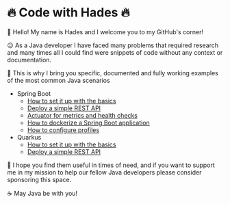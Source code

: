 # :fire: Code with Hades :fire:

:wave: Hello! My name is Hades and I welcome you to my GitHub's corner!

:confounded: As a Java developer I have faced many problems that required research and many times all I could find were snippets of code without any context or documentation.

:rocket: This is why I bring you specific, documented and fully working examples of the most common Java scenarios

* Spring Boot
  * [How to set it up with the basics](https://github.com/codewithhades/spring-boot-basic-setup)
  * [Deploy a simple REST API](https://github.com/codewithhades/spring-boot-rest-api)
  * [Actuator for metrics and health checks](https://github.com/codewithhades/spring-boot-actuator)
  * [How to dockerize a Spring Boot application](https://github.com/codewithhades/spring-boot-docker)
  * [How to configure profiles](https://github.com/codewithhades/spring-boot-profiles)
* Quarkus
  * [How to set it up with the basics](https://github.com/codewithhades/quarkus-basic-setup)
  * [Deploy a simple REST API](https://github.com/codewithhades/quarkus-rest-api)

:pray: I hope you find them useful in times of need, and if you want to support me in my mission to help our fellow Java developers please consider sponsoring this space.

:coffee: May Java be with you!